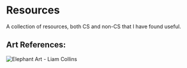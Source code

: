 # Resources
A collection of resources, both CS and non-CS that I have found useful.

## Art References:

![Elephant Art - Liam Collins](/Users/liamcollins/Downloads/IMG_6531.jpg "Elephant Art")
